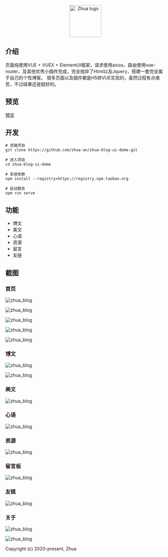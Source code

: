 
<p align="center"><a href="https://www.zhua91.com" target="_blank" rel="noopener noreferrer"><img width="100" src="https://www.zhua91.com/favicon.ico" alt="Zhua logo"></a></p>

## 介绍

页面纯使用VUE + VUEX + ElementUI框架，请求使用axios，路由使用vue-router，及其他优秀小插件完成，完全抛弃了Html以及Jquery，搭建一套完全属于自己的个性博客。 很多页面以及插件都是H5转VUE实现的，虽然过程有点艰苦，不过结果还是挺好的。


## 预览

[预览](https://www.zhua91.com)

## 开发

```
# 克隆项目
git clone https://github.com/zhua-an/zhua-blog-ui-dome.git

# 进入项目
cd zhua-blog-ui-dome

# 安装依赖
npm install --registry=https://registry.npm.taobao.org

# 启动服务
npm run serve

```
## 功能
- 博文
- 美文
- 心语
- 资源
- 留言
- 友链


## 截图

### 首页
![zhua_blog](src/assets/img/picture/zhua_blog_01.png)

![zhua_blog](src/assets/img/picture/zhua_blog_02.png)

![zhua_blog](src/assets/img/picture/zhua_blog_03.png)

![zhua_blog](src/assets/img/picture/zhua_blog_04.png)

![zhua_blog](src/assets/img/picture/zhua_blog_05.png)

### 博文

![zhua_blog](src/assets/img/picture/zhua_blog_06.png)

![zhua_blog](src/assets/img/picture/zhua_blog_07.png)

### 美文

![zhua_blog](src/assets/img/picture/zhua_blog_08.png)

### 心语

![zhua_blog](src/assets/img/picture/zhua_blog_09.png)

### 资源

![zhua_blog](src/assets/img/picture/zhua_blog_10.png)

### 留言板

![zhua_blog](src/assets/img/picture/zhua_blog_11.png)

### 友链

![zhua_blog](src/assets/img/picture/zhua_blog_12.png)

### 关于

![zhua_blog](src/assets/img/picture/zhua_blog_13.png)

![zhua_blog](src/assets/img/picture/zhua_blog_14.png)


Copyright (c) 2020-present, Zhua
